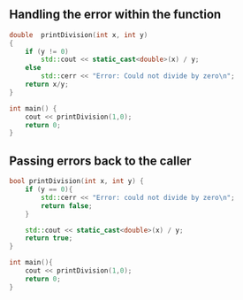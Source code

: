 ## Handling the error within the function
```cpp
double  printDivision(int x, int y)
{
    if (y != 0)
        std::cout << static_cast<double>(x) / y;
    else
        std::cerr << "Error: Could not divide by zero\n";
    return x/y;
}

int main() {
    cout << printDivision(1,0);
    return 0;
}
```

## Passing errors back to the caller
```cpp
bool printDivision(int x, int y) {
    if (y == 0){
        std::cerr << "Error: could not divide by zero\n";
        return false;
    }

    std::cout << static_cast<double>(x) / y;
    return true;
}

int main(){
    cout << printDivision(1,0);
    return 0;
}
```

